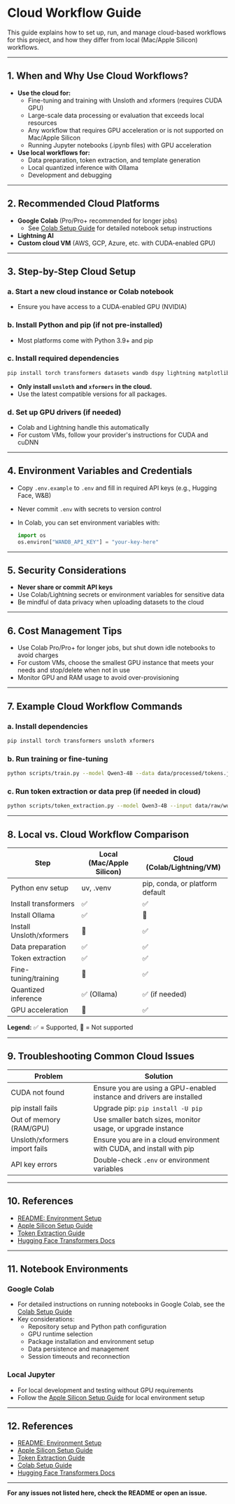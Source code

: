 # Cloud Workflow Guide

This guide explains how to set up, run, and manage cloud-based workflows for this project, and how they differ from local (Mac/Apple Silicon) workflows.

---

## 1. When and Why Use Cloud Workflows?

- **Use the cloud for:**
  - Fine-tuning and training with Unsloth and xformers (requires CUDA GPU)
  - Large-scale data processing or evaluation that exceeds local resources
  - Any workflow that requires GPU acceleration or is not supported on Mac/Apple Silicon
  - Running Jupyter notebooks (.ipynb files) with GPU acceleration
- **Use local workflows for:**
  - Data preparation, token extraction, and template generation
  - Local quantized inference with Ollama
  - Development and debugging

---

## 2. Recommended Cloud Platforms

- **Google Colab** (Pro/Pro+ recommended for longer jobs)
  - See [Colab Setup Guide](colab.md) for detailed notebook setup instructions
- **Lightning AI**
- **Custom cloud VM** (AWS, GCP, Azure, etc. with CUDA-enabled GPU)

---

## 3. Step-by-Step Cloud Setup

### a. Start a new cloud instance or Colab notebook

- Ensure you have access to a CUDA-enabled GPU (NVIDIA)

### b. Install Python and pip (if not pre-installed)

- Most platforms come with Python 3.9+ and pip

### c. Install required dependencies

```sh
pip install torch transformers datasets wandb dspy lightning matplotlib seaborn pandas jupyter notebook ipywidgets unsloth xformers
```

- **Only install `unsloth` and `xformers` in the cloud.**
- Use the latest compatible versions for all packages.

### d. Set up GPU drivers (if needed)

- Colab and Lightning handle this automatically
- For custom VMs, follow your provider's instructions for CUDA and cuDNN

---

## 4. Environment Variables and Credentials

- Copy `.env.example` to `.env` and fill in required API keys (e.g., Hugging Face, W&B)
- Never commit `.env` with secrets to version control
- In Colab, you can set environment variables with:

  ```python
  import os
  os.environ["WANDB_API_KEY"] = "your-key-here"
  ```

---

## 5. Security Considerations

- **Never share or commit API keys**
- Use Colab/Lightning secrets or environment variables for sensitive data
- Be mindful of data privacy when uploading datasets to the cloud

---

## 6. Cost Management Tips

- Use Colab Pro/Pro+ for longer jobs, but shut down idle notebooks to avoid charges
- For custom VMs, choose the smallest GPU instance that meets your needs and stop/delete when not in use
- Monitor GPU and RAM usage to avoid over-provisioning

---

## 7. Example Cloud Workflow Commands

### a. Install dependencies

```sh
pip install torch transformers unsloth xformers
```

### b. Run training or fine-tuning

```sh
python scripts/train.py --model Qwen3-4B --data data/processed/tokens.json --output results/model/
```

### c. Run token extraction or data prep (if needed in cloud)

```sh
python scripts/token_extraction.py --model Qwen3-4B --input data/raw/words.txt --output data/processed/tokens.json
```

---

## 8. Local vs. Cloud Workflow Comparison

| Step                        | Local (Mac/Apple Silicon)         | Cloud (Colab/Lightning/VM)         |
|-----------------------------|-----------------------------------|------------------------------------|
| Python env setup            | uv, .venv                         | pip, conda, or platform default    |
| Install transformers        | ✅                                 | ✅                                 |
| Install Ollama              | ✅                                 | 🚫                                 |
| Install Unsloth/xformers    | 🚫                                 | ✅                                 |
| Data preparation            | ✅                                 | ✅                                 |
| Token extraction            | ✅                                 | ✅                                 |
| Fine-tuning/training        | 🚫                                 | ✅                                 |
| Quantized inference         | ✅ (Ollama)                        | ✅ (if needed)                     |
| GPU acceleration            | 🚫                                 | ✅                                 |

**Legend:** ✅ = Supported, 🚫 = Not supported

---

## 9. Troubleshooting Common Cloud Issues

| Problem | Solution |
|---------|----------|
| CUDA not found | Ensure you are using a GPU-enabled instance and drivers are installed |
| pip install fails | Upgrade pip: `pip install -U pip` |
| Out of memory (RAM/GPU) | Use smaller batch sizes, monitor usage, or upgrade instance |
| Unsloth/xformers import fails | Ensure you are in a cloud environment with CUDA, and install with pip |
| API key errors | Double-check `.env` or environment variables |

---

## 10. References

- [README: Environment Setup](../README.md#cloud-workflow-google-colab-lightning-etc)
- [Apple Silicon Setup Guide](apple_silicon_setup.md)
- [Token Extraction Guide](token_extraction.md)
- [Hugging Face Transformers Docs](https://huggingface.co/docs/transformers/en/index)

---

## 11. Notebook Environments

### Google Colab
- For detailed instructions on running notebooks in Google Colab, see the [Colab Setup Guide](colab.md)
- Key considerations:
  - Repository setup and Python path configuration
  - GPU runtime selection
  - Package installation and environment setup
  - Data persistence and management
  - Session timeouts and reconnection

### Local Jupyter
- For local development and testing without GPU requirements
- Follow the [Apple Silicon Setup Guide](apple_silicon_setup.md) for local environment setup

---

## 12. References

- [README: Environment Setup](../README.md#cloud-workflow-google-colab-lightning-etc)
- [Apple Silicon Setup Guide](apple_silicon_setup.md)
- [Token Extraction Guide](token_extraction.md)
- [Colab Setup Guide](colab.md)
- [Hugging Face Transformers Docs](https://huggingface.co/docs/transformers/en/index)

---

**For any issues not listed here, check the README or open an issue.**
